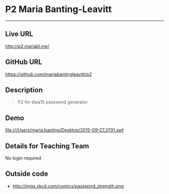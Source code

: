 # P2 Maria Banting-Leavitt

----
## Live URL
<http://p2.mariabl.me/>

## GitHub URL
<https://github.com/mariabantingleavitt/p2>

## Description
> P2 for dwa15 password generator.

## Demo
<file:///Users/maria.banting/Desktop/2015-09-27_0131.swf>

## Details for Teaching Team
No login required

## Outside code
* http://imgs.xkcd.com/comics/password_strength.png
